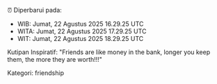 ⏰ Diperbarui pada:
- WIB: Jumat, 22 Agustus 2025 16.29.25 UTC
- WITA: Jumat, 22 Agustus 2025 17.29.25 UTC
- WIT: Jumat, 22 Agustus 2025 18.29.25 UTC

Kutipan Inspiratif:
"Friends are like money in the bank, longer you keep them, the more they are worth!!!"


Kategori: friendship

